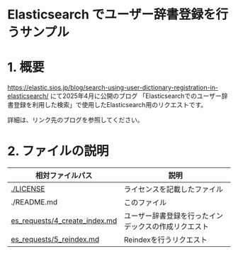 # Elasticsearch でユーザー辞書登録を行うサンプル

# 1. 概要

https://elastic.sios.jp/blog/search-using-user-dictionary-registration-in-elasticsearch/ にて2025年4月に公開のブログ
「Elasticsearchでのユーザー辞書登録を利用した検索」で使用したElasticsearch用のリクエストです。

詳細は、リンク先のブログを参照してください。


# 2. ファイルの説明

| 相対ファイルパス | 説明 |
|---|---|
| [./LICENSE](./LICENSE) | ライセンスを記載したファイル |
| ./README.md | このファイル |
| [es_requests/4_create_index.md](es_requests/4_create_index.md) | ユーザー辞書登録を行ったインデックスの作成リクエスト |
| [es_requests/5_reindex.md](es_requests/5_reindex.md) | Reindexを行うリクエスト |

